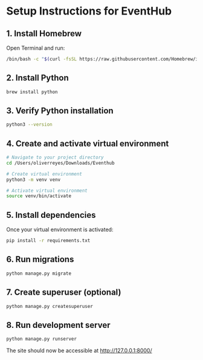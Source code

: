 # Setup Instructions for EventHub

## 1. Install Homebrew
Open Terminal and run:
```bash
/bin/bash -c "$(curl -fsSL https://raw.githubusercontent.com/Homebrew/install/HEAD/install.sh)"
```

## 2. Install Python
```bash
brew install python
```

## 3. Verify Python installation
```bash
python3 --version
```

## 4. Create and activate virtual environment
```bash
# Navigate to your project directory
cd /Users/oliverreyes/Downloads/Eventhub

# Create virtual environment
python3 -m venv venv

# Activate virtual environment
source venv/bin/activate
```

## 5. Install dependencies
Once your virtual environment is activated:
```bash
pip install -r requirements.txt
```

## 6. Run migrations
```bash
python manage.py migrate
```

## 7. Create superuser (optional)
```bash
python manage.py createsuperuser
```

## 8. Run development server
```bash
python manage.py runserver
```

The site should now be accessible at http://127.0.0.1:8000/
